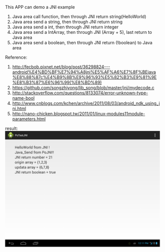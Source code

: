 This APP can demo a JNI example
1. Java area call function, then through JNI return string(HelloWorld)
2. Java area send a string, then through JNI return string
3. Java area send a int, then through JNI return integer
4. Java area send a IntArray, then through JNI (Array + 5), last return to Java area
5. Java area send a boolean, then through JNI return (!boolean) to Java area  

Reference:
1. http://fecbob.pixnet.net/blog/post/36298824---android%E4%BD%BF%E7%94%A8jni%E5%AF%A6%E7%8F%BEjava%E8%88%87c%E4%B9%8B%E9%96%93%E5%82%B3%E9%81%9E%E8%B3%87%E6%96%99(%E8%BD%89)
2. https://github.com/songzhiyong/lib_song/blob/master/jni/mydecode.c
3. http://stackoverflow.com/questions/8133074/error-unknown-type-name-bool
4. http://www.cnblogs.com/kchen/archive/2011/08/03/android_ndk_using_jni.html
5. http://nano-chicken.blogspot.tw/2011/01/linux-modules11module-parameters.html

result:
![alt tag](https://github.com/showoowohs/Po_git/blob/PoTestJNI/PoTestJNI/result.png)